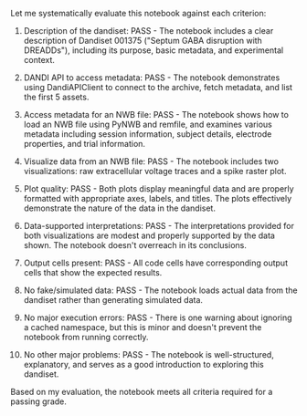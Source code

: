 Let me systematically evaluate this notebook against each criterion:

1. Description of the dandiset: PASS - The notebook includes a clear description of Dandiset 001375 ("Septum GABA disruption with DREADDs"), including its purpose, basic metadata, and experimental context.

2. DANDI API to access metadata: PASS - The notebook demonstrates using DandiAPIClient to connect to the archive, fetch metadata, and list the first 5 assets.

3. Access metadata for an NWB file: PASS - The notebook shows how to load an NWB file using PyNWB and remfile, and examines various metadata including session information, subject details, electrode properties, and trial information.

4. Visualize data from an NWB file: PASS - The notebook includes two visualizations: raw extracellular voltage traces and a spike raster plot.

5. Plot quality: PASS - Both plots display meaningful data and are properly formatted with appropriate axes, labels, and titles. The plots effectively demonstrate the nature of the data in the dandiset.

6. Data-supported interpretations: PASS - The interpretations provided for both visualizations are modest and properly supported by the data shown. The notebook doesn't overreach in its conclusions.

7. Output cells present: PASS - All code cells have corresponding output cells that show the expected results.

8. No fake/simulated data: PASS - The notebook loads actual data from the dandiset rather than generating simulated data.

9. No major execution errors: PASS - There is one warning about ignoring a cached namespace, but this is minor and doesn't prevent the notebook from running correctly.

10. No other major problems: PASS - The notebook is well-structured, explanatory, and serves as a good introduction to exploring this dandiset.

Based on my evaluation, the notebook meets all criteria required for a passing grade.